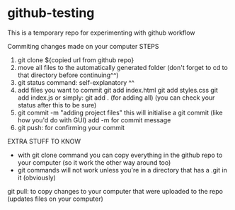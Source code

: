 # github-testing
This is a temporary repo for experimenting with github workflow

Commiting changes made on your computer
STEPS
1. git clone ${copied url from github repo}
2. move all files to the automatically generated folder
(don't forget to cd to that directory before continuing^^)
3. git status command: self-explanatory ^^
4. add files you want to commit
   git add index.html
   git add styles.css
   git add index.js
   or simply: git add . (for adding all)
(you can check your status after this to be sure)
5. git commit -m "adding project files"
   this will initialise a git commit (like how you'd do with GUI)
   add -m for commit message
6. git push: for confirming your commit

EXTRA STUFF TO KNOW
- with git clone command you can copy everything in the github repo to your computer (so it work the other way around too)
- git commands will not work unless you're in a directory that has a .git in it (obviously)

git pull: to copy changes to your computer that were uploaded to the repo (updates files on your computer)